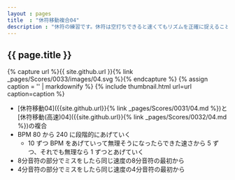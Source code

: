 ```yaml
---
layout : pages
title  : "休符移動複合04"
description : "休符の練習です。休符は空打ちできると速くてもリズムを正確に捉えることができるかと思います。途中で8分に変わります。どちらの休符も刻めるようにしましょう。"
---
```


## {{ page.title }}

{% capture url %}{{ site.github.url }}{% link _pages/Scores/0033/images/04.svg %}{% endcapture %}
{% assign caption = '' | markdownify %}
{% include thumbnail.html url=url caption=caption %}

*  [休符移動04]({{site.github.url}}{% link _pages/Scores/0031/04.md %})と[休符移動(高速)04]({{site.github.url}}{% link _pages/Scores/0032/04.md %})の複合
* BPM 80 から 240 に段階的にあげていく
  * 10 ずつ BPM をあげていって無理そうになったらできた速さから 5 ずつ、それでも無理なら 1 ずつとあげていく
* 8分音符の部分でミスをしたら同じ速度の8分音符の最初から
* 4分音符の部分でミスをしたら同じ速度の4分音符の最初から
